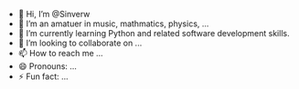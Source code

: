 - 👋 Hi, I’m @Sinverw
- 👀 I’m an amatuer in music, mathmatics, physics, ...
- 🌱 I’m currently learning Python and related software development skills.
- 💞️ I’m looking to collaborate on ...
- 📫 How to reach me ...
- 😄 Pronouns: ...
- ⚡ Fun fact: ...

<!---
Sinverw/Sinverw is a ✨ special ✨ repository because its `README.md` (this file) appears on your GitHub profile.
You can click the Preview link to take a look at your changes.
--->
